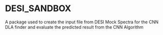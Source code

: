 # DESI_SANDBOX
A package used to create the input file from DESI Mock Spectra for the CNN DLA finder and evaluate the predicted result from the CNN Algorithm
